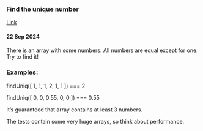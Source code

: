 ### Find the unique number
[Link](https://www.codewars.com/kata/585d7d5adb20cf33cb000235/train/javascript)

#### 22 Sep 2024

There is an array with some numbers. All numbers are equal except for one. Try to find it!
### Examples:
findUniq([ 1, 1, 1, 2, 1, 1 ]) === 2

findUniq([ 0, 0, 0.55, 0, 0 ]) === 0.55

It’s guaranteed that array contains at least 3 numbers.

The tests contain some very huge arrays, so think about performance.

